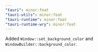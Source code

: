 ```yaml
---
"tauri": minor:feat
"tauri-utils": minor:feat
"tauri-runtime": minor:feat
"tauri-runtime-wry": minor:feat
---
```


Added `Window::set_background_color` and `WindowBuilder::background_color`.

